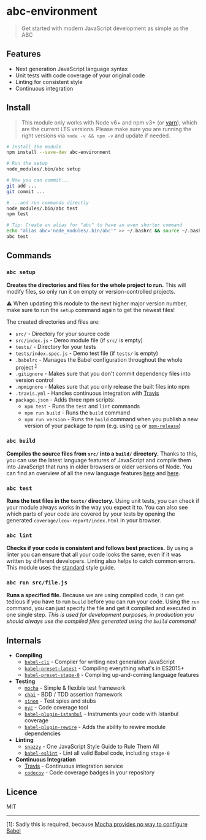 # abc-environment

> Get started with modern JavaScript development as simple as the ABC

## Features

- Next generation JavaScript language syntax
- Unit tests with code coverage of your original code
- Linting for consistent style
- Continuous integration

## Install

> This module only works with Node v6+ and npm v3+ (or [yarn](https://github.com/yarnpkg/yarn)), which are the current LTS versions. Please make sure you are running the right versions via `node -v && npm -v` and update if needed.

```bash
# Install the module
npm install --save-dev abc-environment

# Run the setup
node_modules/.bin/abc setup

# Now you can commit...
git add ...
git commit ...

# ...and run commands directly
node_modules/.bin/abc test
npm test

# Tip: Create an alias for "abc" to have an even shorter command
echo "alias abc='node_modules/.bin/abc'" >> ~/.bashrc && source ~/.bashrc
abc test
```

## Commands

### `abc setup`

**Creates the directories and files for the whole project to run.** This will modify files, so only run it on empty or version-controlled projects.

⚠️ When updating this module to the next higher major version number, make sure to run the `setup` command again to get the newest files!

The created directories and files are:

- `src/` - Directory for your source code
- `src/index.js` - Demo module file (if `src/` is empty)
- `tests/` - Directory for your tests
- `tests/index.spec.js` - Demo test file (if `tests/` is empty)
- `.babelrc` - Manages the Babel configuration throughout the whole project <sup>[1](#footnote1)</sup>
- `.gitignore` - Makes sure that you don't commit dependency files into version control
- `.npmignore` - Makes sure that you only release the built files into npm
- `.travis.yml` - Handles continuous integration with [Travis](https://travis-ci.org/)
- `package.json` - Adds three npm scripts:
  - `npm test` - Runs the `test` and `lint` commands
  - `npm run build` - Runs the `build` command
  - `npm run version` - Runs the `build` command when you publish a new version of your package to npm (e.g. using [`np`](https://github.com/sindresorhus/np) or [`npm-release`](https://github.com/phuu/npm-release))

### `abc build`

**Compiles the source files from `src/` into a `build/` directory.** Thanks to this, you can use the latest language features of JavaScript and compile them into JavaScript that runs in older browsers or older versions of Node. You can find an overview of all the new language features [here](https://babeljs.io/docs/plugins/preset-stage-0/) and [here](http://babeljs.io/docs/plugins/preset-latest/).

### `abc test`

**Runs the test files in the `tests/` directory.** Using unit tests, you can check if your module always works in the way you expect it to. You can also see which parts of your code are covered by your tests by opening the generated `coverage/lcov-report/index.html` in your browser.

### `abc lint`

**Checks if your code is consistent and follows best practices.** By using a linter you can ensure that all your code looks the same, even if it was written by different developers. Linting also helps to catch common errors. This module uses the [standard](http://standardjs.com/) style guide.

### `abc run src/file.js`

**Runs a specified file.** Because we are using compiled code, it can get tedious if you have to run `build` before you can run your code. Using the `run` command, you can just specify the file and get it compiled and executed in one single step. *This is used for development purposes, in production you should always use the compiled files generated using the `build` command!*

## Internals

- **Compiling**
  - [`babel-cli`](https://github.com/babel/babel) - Compiler for writing next generation JavaScript
  - [`babel-preset-latest`](https://github.com/babel/babel/tree/master/packages/babel-preset-latest) - Compiling everything what's in ES2015+
  - [`babel-preset-stage-0`](https://github.com/babel/babel/tree/master/packages/babel-preset-stage-0) - Compiling up-and-coming language features
- **Testing**
  - [`mocha`](https://github.com/mochajs/mocha) - Simple & flexible test framework
  - [`chai`](https://github.com/chaijs/chai) - BDD / TDD assertion framework
  - [`sinon`](https://github.com/sinonjs/sinon) - Test spies and stubs
  - [`nyc`](https://github.com/istanbuljs/nyc) - Code coverage tool
  - [`babel-plugin-istanbul`](https://github.com/istanbuljs/babel-plugin-istanbul) - Instruments your code with Istanbul coverage
  - [`babel-plugin-rewire`](https://github.com/speedskater/babel-plugin-rewire) - Adds the ability to rewire module dependencies
- **Linting**
  - [`snazzy`](https://github.com/feross/snazzy) - One JavaScript Style Guide to Rule Them All
  - [`babel-eslint`](https://github.com/babel/babel-eslint) - Lint all valid Babel code, including `stage-0`
- **Continuous Integration**
  - [Travis](https://travis-ci.org/) - Continuous integration service
  - [`codecov`](https://github.com/codecov/codecov-node) - Code coverage badges in your repository

## Licence

MIT

---

<a name="footnote1">[1]</a>: Sadly this is required, because [Mocha provides no way to configure Babel](http://jamesknelson.com/testing-in-es6-with-mocha-and-babel-6/)
